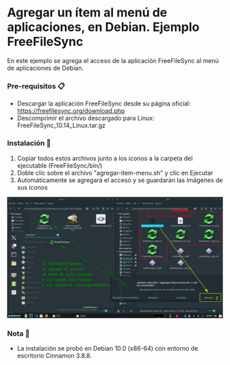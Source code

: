 # Agregar un ítem al menú de aplicaciones, en Debian. Ejemplo FreeFileSync

En este ejemplo se agrega el acceso de la aplicación FreeFileSync al menú de aplicaciones de Debian.

### Pre-requisitos 📋

* Descargar la aplicación FreeFileSync desde su página oficial: https://freefilesync.org/download.php
* Descomprimir el archivo descargado para Linux: FreeFileSync_10.14_Linux.tar.gz

### Instalación 🔧
 1. Copiar todos estos archivos junto a los íconos a la carpeta del ejecutable (FreeFileSync/bin/)
 2. Doble clic sobre el archivo "agregar-item-menu.sh" y clic en Ejecutar
 3. Automáticamente se agregará el acceso y se guardarán las imágenes de sus íconos
 
  ![Ejemplo de instalación](https://github.com/RobertoIngECR/RobertoIngECR_190725_AgregarItemAlMenuFreeFileSync/blob/master/Captura_de_Pantalla_RECHR_2019-07-24_13-11-23%20Agregar%20%C3%8Dcono%20FreeFileSync%20al%20men%C3%BA.png)
 
### Nota 📌
 * La instalación se probó en Debian 10.0 (x86-64) con entorno de escritorio Cinnamon 3.8.8.
